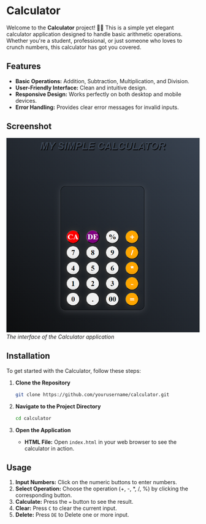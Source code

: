 # Calculator

Welcome to the **Calculator** project! 🧮✨ This is a simple yet elegant calculator application designed to handle basic arithmetic operations. Whether you're a student, professional, or just someone who loves to crunch numbers, this calculator has got you covered.

## Features

- **Basic Operations:** Addition, Subtraction, Multiplication, and Division.
- **User-Friendly Interface:** Clean and intuitive design.
- **Responsive Design:** Works perfectly on both desktop and mobile devices.
- **Error Handling:** Provides clear error messages for invalid inputs.

## Screenshot

![Calculator Screenshot](Calculator.png)  
*The interface of the Calculator application*

## Installation

To get started with the Calculator, follow these steps:

1. **Clone the Repository**

    ```bash
    git clone https://github.com/yourusername/calculator.git
    ```

2. **Navigate to the Project Directory**

    ```bash
    cd calculator
    ```

3. **Open the Application**

    - **HTML File:** Open `index.html` in your web browser to see the calculator in action.

## Usage

1. **Input Numbers:** Click on the numeric buttons to enter numbers.
2. **Select Operation:** Choose the operation (+, -, *, /, %) by clicking the corresponding button.
3. **Calculate:** Press the `=` button to see the result.
4. **Clear:** Press `C` to clear the current input.
4. **Delete:** Press `DE` to Delete one or more input.


